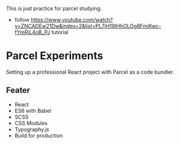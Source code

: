 This is just practice for parcel studying.
- follow https://www.youtube.com/watch?v=ZNCADEw21Dw&index=2&list=PL7jH19IHhOLOg8FmiKwc-fYmRjL4oB_PJ tutorial

# Parcel Experiments
Setting up a professional React project with Parcel as a code bundler.

## Feater
- React 
- ES6 with Babel
- SCSS
- CSS Modules
- Typography.js
- Build for production




